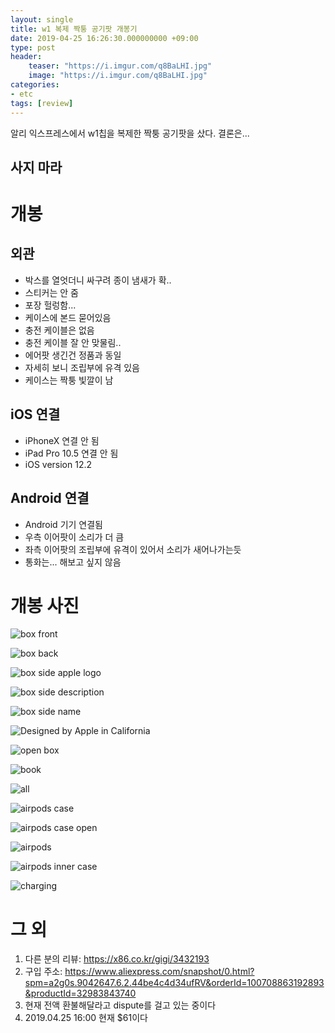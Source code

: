 ```yaml
---
layout: single
title: w1 복제 짝퉁 공기팟 개봉기
date: 2019-04-25 16:26:30.000000000 +09:00
type: post
header:
    teaser: "https://i.imgur.com/q8BaLHI.jpg"
    image: "https://i.imgur.com/q8BaLHI.jpg"
categories:
- etc
tags: [review]
---
```


알리 익스프레스에서 w1칩을 복제한 짝퉁 공기팟을 샀다. 결론은...

## 사지 마라

# 개봉

## 외관

* 박스를 열엇더니 싸구려 종이 냄새가 확..
* 스티커는 안 줌
* 포장 헐렁함...
* 케이스에 본드 묻어있음
* 충전 케이블은 없음
* 충전 케이블 잘 안 맞물림..
* 에어팟 생긴건 정품과 동일
* 자세히 보니 조립부에 유격 있음
* 케이스는 짝퉁 빛깔이 남

## iOS 연결

* iPhoneX 연결 안 됨
* iPad Pro 10.5 연결 안 됨
* iOS version 12.2

## Android 연결

* Android 기기 연결됨
* 우측 이어팟이 소리가 더 큼
* 좌측 이어팟의 조립부에 유격이 있어서 소리가 새어나가는듯
* 통화는... 해보고 싶지 않음

# 개봉 사진

![box front](https://i.imgur.com/q8BaLHI.jpg)

![box back](https://i.imgur.com/iaFDqwF.jpg)

![box side apple logo](https://i.imgur.com/NWl15Wr.jpg)

![box side description](https://i.imgur.com/87fKVWt.jpg)

![box side name](https://i.imgur.com/lwGnEgg.jpg)

![Designed by Apple in California](https://i.imgur.com/FObD0f6.jpg)

![open box](https://i.imgur.com/tORo7ZB.jpg)

![book](https://i.imgur.com/NGONl4H.jpg)

![all](https://i.imgur.com/u5bKQst.jpg)

![airpods case](https://i.imgur.com/oe5GA2I.jpg)

![airpods case open](https://i.imgur.com/VP3VIVI.jpg)

![airpods](https://i.imgur.com/tU9pbm1.jpg)

![airpods inner case](https://i.imgur.com/y5cHag6.jpg)

![charging](https://i.imgur.com/dTdMYsT.jpg)

# 그 외

1. 다른 분의 리뷰: https://x86.co.kr/gigi/3432193
1. 구입 주소: https://www.aliexpress.com/snapshot/0.html?spm=a2g0s.9042647.6.2.44be4c4d34ufRV&orderId=100708863192893&productId=32983843740
1. 현재 전액 환불해달라고 dispute를 걸고 있는 중이다
1. 2019.04.25 16:00 현재 $61이다
